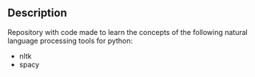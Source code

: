 ## Description
Repository with code made to learn the concepts of the following natural language processing tools for python:
- nltk
- spacy